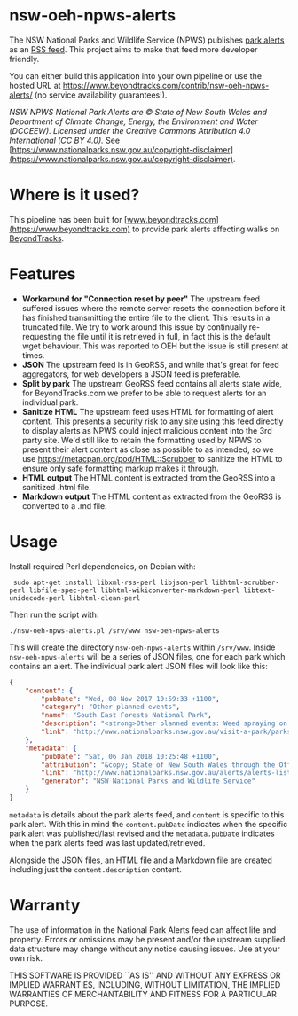 # nsw-oeh-npws-alerts

The NSW National Parks and Wildlife Service (NPWS) publishes [park alerts](https://www.nationalparks.nsw.gov.au/alerts/alerts-list) as an [RSS feed](https://www.nationalparks.nsw.gov.au/api/rssfeed/get). This project aims to make that feed more developer friendly.

You can either build this application into your own pipeline or use the hosted URL at https://www.beyondtracks.com/contrib/nsw-oeh-npws-alerts/ (no service availability guarantees!).

_NSW NPWS National Park Alerts are © State of New South Wales and Department of Climate Change, Energy, the Environment and Water (DCCEEW). Licensed under the Creative Commons Attribution 4.0 International (CC BY 4.0)._ See [https://www.nationalparks.nsw.gov.au/copyright-disclaimer](https://www.nationalparks.nsw.gov.au/copyright-disclaimer).

# Where is it used?

This pipeline has been built for [www.beyondtracks.com](https://www.beyondtracks.com) to provide park alerts affecting walks on [BeyondTracks](https://www.beyondtracks.com).

# Features

 - **Workaround for "Connection reset by peer"** The upstream feed suffered issues where the remote server resets the connection before it has finished transmitting the entire file to the client. This results in a truncated file. We try to work around this issue by continually re-requesting the file until it is retrieved in full, in fact this is the default wget behaviour. This was reported to OEH but the issue is still present at times.
 - **JSON** The upstream feed is in GeoRSS, and while that's great for feed aggregators, for web developers a JSON feed is preferable.
 - **Split by park** The upstream GeoRSS feed contains all alerts state wide, for BeyondTracks.com we prefer to be able to request alerts for an individual park.
 - **Sanitize HTML** The upstream feed uses HTML for formatting of alert content. This presents a security risk to any site using this feed directly to display alerts as NPWS could inject malicious content into the 3rd party site. We'd still like to retain the formatting used by NPWS to present their alert content as close as possible to as intended, so we use https://metacpan.org/pod/HTML::Scrubber to sanitize the HTML to ensure only safe formatting markup makes it through.
 - **HTML output** The HTML content is extracted from the GeoRSS into a sanitized .html file.
 - **Markdown output** The HTML content as extracted from the GeoRSS is converted to a .md file.

# Usage

Install required Perl dependencies, on Debian with:

     sudo apt-get install libxml-rss-perl libjson-perl libhtml-scrubber-perl libfile-spec-perl libhtml-wikiconverter-markdown-perl libtext-unidecode-perl libhtml-clean-perl

Then run the script with:

    ./nsw-oeh-npws-alerts.pl /srv/www nsw-oeh-npws-alerts

This will create the directory `nsw-oeh-npws-alerts` within `/srv/www`. Inside `nsw-oeh-npws-alerts` will be a series of JSON files, one for each park which contains an alert. The individual park alert JSON files will look like this:

```json
{
    "content": {
        "pubDate": "Wed, 08 Nov 2017 10:59:33 +1100",
        "category": "Other planned events",
        "name": "South East Forests National Park",
        "description": "<strong>Other planned events: Weed spraying on Nungatta Road and Palarang Road</strong> ...",
        "link": "http://www.nationalparks.nsw.gov.au/visit-a-park/parks/South-East-Forests-National-Park/Local-alerts"
    },
    "metadata": {
        "pubDate": "Sat, 06 Jan 2018 10:25:48 +1100",
        "attribution": "&copy; State of New South Wales through the Office of Environment and Heritage",
        "link": "http://www.nationalparks.nsw.gov.au/alerts/alerts-list",
        "generator": "NSW National Parks and Wildlife Service"
    }
}
```

`metadata` is details about the park alerts feed, and `content` is specific to this park alert. With this in mind the `content.pubDate` indicates when the specific park alert was published/last revised and the `metadata.pubDate` indicates when the park alerts feed was last updated/retrieved.

Alongside the JSON files, an HTML file and a Markdown file are created including just the `content.description` content.

# Warranty

The use of information in the National Park Alerts feed can affect life and property.
Errors or omissions may be present and/or the upstream supplied data
structure may change without any notice causing issues. Use at your own risk.

THIS SOFTWARE IS PROVIDED ``AS IS'' AND WITHOUT ANY EXPRESS OR
IMPLIED WARRANTIES, INCLUDING, WITHOUT LIMITATION, THE IMPLIED
WARRANTIES OF MERCHANTABILITY AND FITNESS FOR A PARTICULAR PURPOSE.
